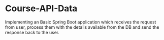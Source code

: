 # Course-API-Data
Implementing an Basic Spring Boot application which receives the request from user, process them with the details available from the DB and send the response back to the user.

